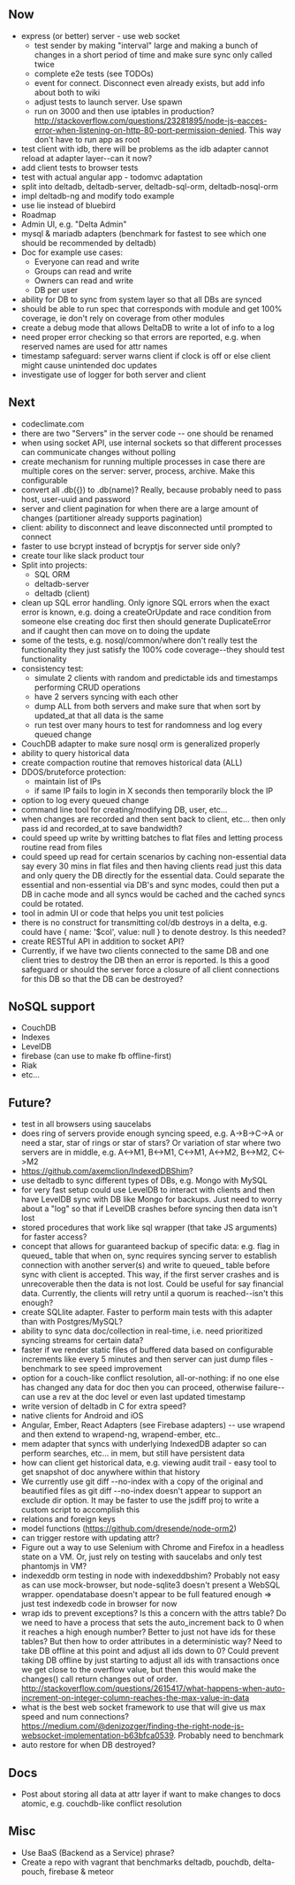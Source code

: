 Now
---
- express (or better) server - use web socket
	- test sender by making "interval" large and making a bunch of changes in a short period of time and make sure sync only called twice
	- complete e2e tests (see TODOs)
	- event for connect. Disconnect even already exists, but add info about both to wiki
	- adjust tests to launch server. Use spawn
	- run on 3000 and then use iptables in production? http://stackoverflow.com/questions/23281895/node-js-eacces-error-when-listening-on-http-80-port-permission-denied. This way don't have to run app as root
- test client with idb, there will be problems as the idb adapter cannot reload at adapter layer--can it now?
- add client tests to browser tests
- test with actual angular app - todomvc adaptation
- split into deltadb, deltadb-server, deltadb-sql-orm, deltadb-nosql-orm
- impl deltadb-ng and modify todo example
- use lie instead of bluebird
- Roadmap
- Admin UI, e.g. "Delta Admin"
- mysql & mariadb adapters (benchmark for fastest to see which one should be recommended by deltadb)
- Doc for example use cases:
	- Everyone can read and write
	- Groups can read and write
	- Owners can read and write
	- DB per user
- ability for DB to sync from system layer so that all DBs are synced
- should be able to run spec that corresponds with module and get 100% coverage, ie don't rely on coverage from other modules
- create a debug mode that allows DeltaDB to write a lot of info to a log
- need proper error checking so that errors are reported, e.g. when reserved names are used for attr names
- timestamp safeguard: server warns client if clock is off or else client might cause unintended doc updates
- investigate use of logger for both server and client

Next
---
- codeclimate.com
- there are two "Servers" in the server code -- one should be renamed
- when using socket API, use internal sockets so that different processes can communicate changes without polling
- create mechanism for running multiple processes in case there are multiple cores on the server: server, process, archive. Make this configurable
- convert all .db({}) to .db(name)? Really, because probably need to pass host, user-uuid and password
- server and client pagination for when there are a large amount of changes (partitioner already supports pagination)
- client: ability to disconnect and leave disconnected until prompted to connect
- faster to use bcrypt instead of bcryptjs for server side only?
- create tour like slack product tour
- Split into projects:
	- SQL ORM
	- deltadb-server
	- deltadb (client)
- clean up SQL error handling. Only ignore SQL errors when the exact error is known, e.g. doing a createOrUpdate and race condition from someone else creating doc first then should generate DuplicateError and if caught then can move on to doing the update
- some of the tests, e.g. nosql/common/where don't really test the functionality they just satisfy the 100% code coverage--they should test functionality
- consistency test:
	- simulate 2 clients with random and predictable ids and timestamps performing CRUD operations
	- have 2 servers syncing with each other
	- dump ALL from both servers and make sure that when sort by updated_at that all data is the same
	- run test over many hours to test for randomness and log every queued change
- CouchDB adapter to make sure nosql orm is generalized properly 
- ability to query historical data
- create compaction routine that removes historical data (ALL)
- DDOS/bruteforce protection:
	- maintain list of IPs
	- if same IP fails to login in X seconds then temporarily block the IP
- option to log every queued change
- command line tool for creating/modifying DB, user, etc...
- when changes are recorded and then sent back to client, etc... then only pass id and recorded_at to save bandwidth?
- could speed up write by writting batches to flat files and letting process routine read from files
- could speed up read for certain scenarios by caching non-essential data say every 30 mins in flat files and then having clients read just this data and only query the DB directly for the essential data. Could separate the essential and non-essential via DB's and sync modes, could then put a DB in cache mode and all syncs would be cached and the cached syncs could be rotated.
- tool in admin UI or code that helps you unit test policies
- there is no construct for transmitting col/db destroys in a delta, e.g. could have { name: '$col', value: null } to denote destroy. Is this needed?
- create RESTful API in addition to socket API?
- Currently, if we have two clients connected to the same DB and one client tries to destroy the DB then an error is reported. Is this a good safeguard or should the server force a closure of all client connections for this DB so that the DB can be destroyed? 


NoSQL support
---
- CouchDB
- Indexes
- LevelDB
- firebase (can use to make fb offline-first)
- Riak
- etc...

Future?
---
- test in all browsers using saucelabs
- does ring of servers provide enough syncing speed, e.g. A->B->C->A or need a star, star of rings or star of stars? Or variation of star where two servers are in middle, e.g. A<->M1, B<->M1, C<->M1, A<->M2, B<->M2, C<->M2
- https://github.com/axemclion/IndexedDBShim?
- use deltadb to sync different types of DBs, e.g. Mongo with MySQL
- for very fast setup could use LevelDB to interact with clients and then have LevelDB sync with DB like Mongo for backups. Just need to worry about a "log" so that if LevelDB crashes before syncing then data isn't lost
- stored procedures that work like sql wrapper (that take JS arguments) for faster access?
- concept that allows for guaranteed backup of specific data: e.g. flag in queued_ table that when on, sync requires syncing server to establish connection with another server(s) and write to queued_ table before sync with client is accepted. This way, if the first server crashes and is unrecoverable then the data is not lost. Could be useful for say financial data. Currently, the clients will retry until a quorum is reached--isn't this enough?
- create SQLlite adapter. Faster to perform main tests with this adapter than with Postgres/MySQL?
- ability to sync data doc/collection in real-time, i.e. need prioritized syncing streams for certain data?
- faster if we render static files of buffered data based on configurable increments like every 5 minutes and then server can just dump files - benchmark to see speed improvement
- option for a couch-like conflict resolution, all-or-nothing: if no one else has changed any data for doc then you can proceed, otherwise failure--can use a rev at the doc level or even last updated timestamp
- write version of deltadb in C for extra speed?
- native clients for Android and iOS
- Angular, Ember, React Adapters (see Firebase adapters) -- use wrapend and then extend to wrapend-ng, wrapend-ember, etc..
- mem adapter that syncs with underlying IndexedDB adapter so can perform searches, etc... in mem, but still have persistent data
- how can client get historical data, e.g. viewing audit trail - easy tool to get snapshot of doc anywhere within that history
- We currently use git diff --no-index with a copy of the original and beautified files as git diff --no-index doesn't appear to support an exclude dir option. It may be faster to use the jsdiff proj to write a custom script to accomplish this
- relations and foreign keys
- model functions (https://github.com/dresende/node-orm2)
- can trigger restore with updating attr?
- Figure out a way to use Selenium with Chrome and Firefox in a headless state on a VM. Or, just rely on testing with saucelabs and only test phantomjs in VM?
- indexeddb orm testing in node with indexeddbshim? Probably not easy as can use mock-browser, but node-sqlite3 doesn't present a WebSQL wrapper. opendatabase doesn't appear to be full featured enough => just test indexedb code in browser for now
- wrap ids to prevent exceptions? Is this a concern with the attrs table? Do we need to have a process that sets the auto_increment back to 0 when it reaches a high enough number? Better to just not have ids for these tables? But then how to order attributes in a deterministic way? Need to take DB offline at this point and adjust all ids down to 0? Could prevent taking DB offline by just starting to adjust all ids with transactions once we get close to the overflow value, but then this would make the changes() call return changes out of order. http://stackoverflow.com/questions/2615417/what-happens-when-auto-increment-on-integer-column-reaches-the-max-value-in-data
- what is the best web socket framework to use that will give us max speed and num connections? https://medium.com/@denizozger/finding-the-right-node-js-websocket-implementation-b63bfca0539. Probably need to benchmark
- auto restore for when DB destroyed?


Docs
----
- Post about storing all data at attr layer if want to make changes to docs atomic, e.g. couchdb-like conflict resolution


Misc
---
- Use BaaS (Backend as a Service) phrase?
- Create a repo with vagrant that benchmarks deltadb, pouchdb, delta-pouch, firebase & meteor

